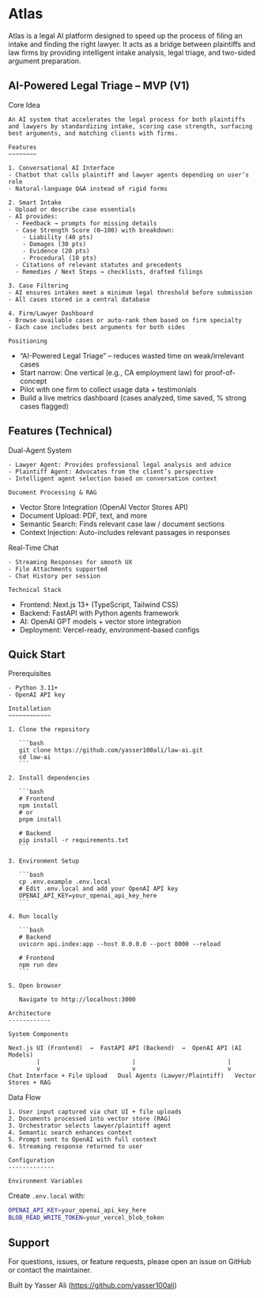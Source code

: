 Atlas
=====

Atlas is a legal AI platform designed to speed up the process of filing an intake and finding the right lawyer. It acts as a bridge between plaintiffs and law firms by providing intelligent intake analysis, legal triage, and two-sided argument preparation.

AI-Powered Legal Triage – MVP (V1)
----------------------------------

Core Idea
~~~~~~~~~
An AI system that accelerates the legal process for both plaintiffs and lawyers by standardizing intake, scoring case strength, surfacing best arguments, and matching clients with firms.

Features
~~~~~~~~

1. Conversational AI Interface
- Chatbot that calls plaintiff and lawyer agents depending on user’s role
- Natural-language Q&A instead of rigid forms

2. Smart Intake
- Upload or describe case essentials
- AI provides:
  - Feedback → prompts for missing details
  - Case Strength Score (0–100) with breakdown:
    - Liability (40 pts)
    - Damages (30 pts)
    - Evidence (20 pts)
    - Procedural (10 pts)
  - Citations of relevant statutes and precedents
  - Remedies / Next Steps → checklists, drafted filings

3. Case Filtering
- AI ensures intakes meet a minimum legal threshold before submission
- All cases stored in a central database

4. Firm/Lawyer Dashboard
- Browse available cases or auto-rank them based on firm specialty
- Each case includes best arguments for both sides

Positioning
~~~~~~~~~~~
- “AI-Powered Legal Triage” – reduces wasted time on weak/irrelevant cases
- Start narrow: One vertical (e.g., CA employment law) for proof-of-concept
- Pilot with one firm to collect usage data + testimonials
- Build a live metrics dashboard (cases analyzed, time saved, % strong cases flagged)

Features (Technical)
--------------------

Dual-Agent System
~~~~~~~~~~~~~~~~~
- Lawyer Agent: Provides professional legal analysis and advice
- Plaintiff Agent: Advocates from the client’s perspective
- Intelligent agent selection based on conversation context

Document Processing & RAG
~~~~~~~~~~~~~~~~~~~~~~~~~
- Vector Store Integration (OpenAI Vector Stores API)
- Document Upload: PDF, text, and more
- Semantic Search: Finds relevant case law / document sections
- Context Injection: Auto-includes relevant passages in responses

Real-Time Chat
~~~~~~~~~~~~~~
- Streaming Responses for smooth UX
- File Attachments supported
- Chat History per session

Technical Stack
~~~~~~~~~~~~~~~
- Frontend: Next.js 13+ (TypeScript, Tailwind CSS)
- Backend: FastAPI with Python agents framework
- AI: OpenAI GPT models + vector store integration
- Deployment: Vercel-ready, environment-based configs

Quick Start
-----------

Prerequisites
~~~~~~~~~~~~~
- Python 3.11+
- OpenAI API key

Installation
~~~~~~~~~~~~

1. Clone the repository

   ```bash
   git clone https://github.com/yasser100ali/law-ai.git
   cd law-ai
   ```

2. Install dependencies

   ```bash
   # Frontend
   npm install
   # or
   pnpm install

   # Backend
   pip install -r requirements.txt
   ```

3. Environment Setup

   ```bash
   cp .env.example .env.local
   # Edit .env.local and add your OpenAI API key
   OPENAI_API_KEY=your_openai_api_key_here
   ```

4. Run locally

   ```bash
   # Backend
   uvicorn api.index:app --host 0.0.0.0 --port 8000 --reload

   # Frontend
   npm run dev
   ```

5. Open browser

   Navigate to http://localhost:3000

Architecture
------------

System Components
~~~~~~~~~~~~~~~~~

```
Next.js UI (Frontend)  →  FastAPI API (Backend)  →  OpenAI API (AI Models)
        |                          |                          |
        v                          v                          v
Chat Interface + File Upload   Dual Agents (Lawyer/Plaintiff)   Vector Stores + RAG
```

Data Flow
~~~~~~~~~
1. User input captured via chat UI + file uploads
2. Documents processed into vector store (RAG)
3. Orchestrator selects lawyer/plaintiff agent
4. Semantic search enhances context
5. Prompt sent to OpenAI with full context
6. Streaming response returned to user

Configuration
-------------

Environment Variables
~~~~~~~~~~~~~~~~~~~~~

Create `.env.local` with:

```bash
OPENAI_API_KEY=your_openai_api_key_here
BLOB_READ_WRITE_TOKEN=your_vercel_blob_token
```

Support
-------
For questions, issues, or feature requests, please open an issue on GitHub or contact the maintainer.

Built by Yasser Ali (https://github.com/yasser100ali)
